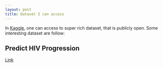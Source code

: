 ```yaml
---
layout: post
title: Dataset I can access 
---
```


In [Kaggle](https://www.kaggle.com/competitions/search?CompetitionNameColumnSort=None&RewardColumnSort=None&TeamsColumnSort=None&DeadlineColumnSort=Descending&ActiveColumnSortNameAndValue=%28DeadlineColumnSort%2C%20Descending%29&HasEnteredAnyCompetition=False&HasHostedAnyCompetition=False&SearchVisibility=EnterableCompetitions&ShowActive=False&ShowCompleted=True&ShowProspect=False&ShowOpenToAll=True&ShowPrivate=True&ShowLimited=True&ShowInclass=False), one can access to super rich dataset, that is publicly open. Some interesting dataset are follow: 

## Predict HIV Progression

[Link](https://www.kaggle.com/c/hivprogression/data)

## 

